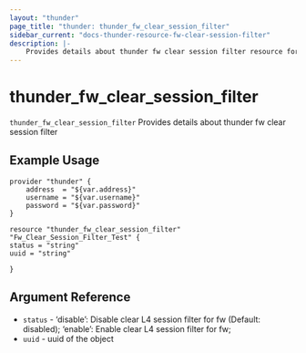 ```yaml
---
layout: "thunder"
page_title: "thunder: thunder_fw_clear_session_filter"
sidebar_current: "docs-thunder-resource-fw-clear-session-filter"
description: |-
	Provides details about thunder fw clear session filter resource for A10
---
```


# thunder\_fw\_clear\_session\_filter

`thunder_fw_clear_session_filter` Provides details about thunder fw clear session filter
## Example Usage


```hcl
provider "thunder" {
    address  = "${var.address}"
    username = "${var.username}"  
    password = "${var.password}"
}

resource "thunder_fw_clear_session_filter" "Fw_Clear_Session_Filter_Test" {
status = "string"
uuid = "string"
 
}

```

## Argument Reference

* `status` - ‘disable’: Disable clear L4 session filter for fw (Default: disabled); ‘enable’: Enable clear L4 session filter for fw;
* `uuid` - uuid of the object
